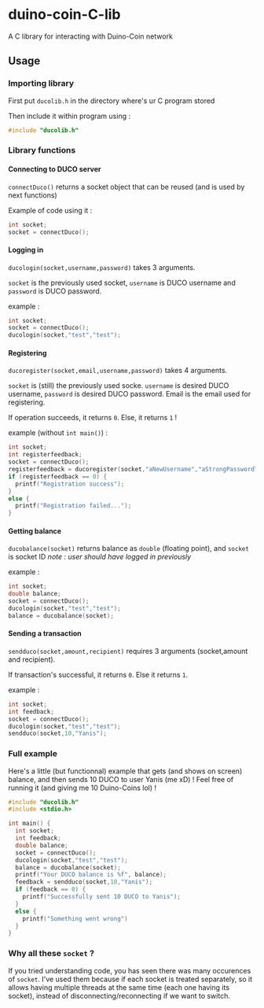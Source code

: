 # duino-coin-C-lib
A C library for interacting with Duino-Coin network

## Usage
### Importing library
First put `ducolib.h` in the directory where's ur C program stored

Then include it within program using :
```c
#include "ducolib.h"
```

### Library functions
#### Connecting to DUCO server
`connectDuco()` returns a socket object that can be reused (and is used by next functions)

Example of code using it :
```c
int socket;
socket = connectDuco();
```


#### Logging in
`ducologin(socket,username,password)` takes 3 arguments.

`socket` is the previously used socket, `username` is DUCO username and `password` is DUCO password.

example :
```c
int socket;
socket = connectDuco();
ducologin(socket,"test","test");
```

#### Registering
`ducoregister(socket,email,username,password)` takes 4 arguments.

`socket` is (still) the previously used socke. `username` is desired DUCO username, `password` is desired DUCO password. Email is the email used for registering.

If operation succeeds, it returns `0`. Else, it returns `1` ! 

example (without `int main()`) :
```c
int socket;
int registerfeedback;
socket = connectDuco();
registerfeedback = ducoregister(socket,"aNewUsername","aStrongPasswordThatLeakedOnGithub","DucoTest@testmail.xyz");
if (registerfeedback == 0) {
  printf("Registration success");
}
else {
  printf("Registration failed...");
}

```


#### Getting balance
`ducobalance(socket)` returns balance as `double` (floating point), and `socket` is socket ID
*note : user should have logged in previously*

example :
```c
int socket;
double balance;
socket = connectDuco();
ducologin(socket,"test","test");
balance = ducobalance(socket);
```

#### Sending a transaction
`sendduco(socket,amount,recipient)` requires 3 arguments (socket,amount and recipient).

If transaction's successful, it returns `0`. Else it returns `1`.

example :
```c
int socket;
int feedback;
socket = connectDuco();
ducologin(socket,"test","test");
sendduco(socket,10,"Yanis");
```


### Full example
Here's a little (but functionnal) example that gets (and shows on screen) balance, and then sends 10 DUCO to user Yanis (me xD) ! Feel free of running it (and giving me 10 Duino-Coins lol) !
```c
#include "ducolib.h"
#include <stdio.h>

int main() {
  int socket;
  int feedback;
  double balance;
  socket = connectDuco();
  ducologin(socket,"test","test");
  balance = ducobalance(socket);
  printf("Your DUCO balance is %f", balance);
  feedback = sendduco(socket,10,"Yanis");
  if (feedback == 0) {
    printf("Successfully sent 10 DUCO to Yanis");
  }
  else {
    printf("Something went wrong")
  }
}
```

### Why all these `socket` ?
If you tried understanding code, you has seen there was many occurences of `socket`. 
I've used them because if each socket is treated separately, so it allows having multiple threads at the same time (each one having its socket), instead of disconnecting/reconnecting if we want to switch.
